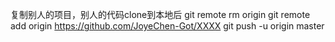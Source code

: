 复制别人的项目，别人的代码clone到本地后
git remote rm origin
git remote add origin https://github.com/JoyeChen-Got/XXXX
git push -u origin master